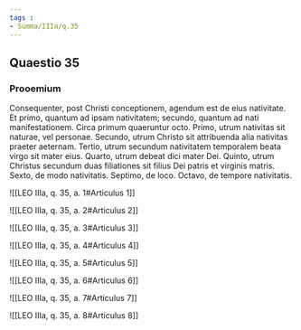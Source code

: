 ```yaml
---
tags : 
- Summa/IIIa/q.35
---
```


## Quaestio 35

### Prooemium

Consequenter, post Christi conceptionem, agendum est de eius nativitate. Et primo, quantum ad ipsam nativitatem; secundo, quantum ad nati manifestationem. Circa primum quaeruntur octo. Primo, utrum nativitas sit naturae, vel personae. Secundo, utrum Christo sit attribuenda alia nativitas praeter aeternam. Tertio, utrum secundum nativitatem temporalem beata virgo sit mater eius. Quarto, utrum debeat dici mater Dei. Quinto, utrum Christus secundum duas filiationes sit filius Dei patris et virginis matris. Sexto, de modo nativitatis. Septimo, de loco. Octavo, de tempore nativitatis.

![[LEO IIIa, q. 35, a. 1#Articulus 1]]

![[LEO IIIa, q. 35, a. 2#Articulus 2]]

![[LEO IIIa, q. 35, a. 3#Articulus 3]]

![[LEO IIIa, q. 35, a. 4#Articulus 4]]

![[LEO IIIa, q. 35, a. 5#Articulus 5]]

![[LEO IIIa, q. 35, a. 6#Articulus 6]]

![[LEO IIIa, q. 35, a. 7#Articulus 7]]

![[LEO IIIa, q. 35, a. 8#Articulus 8]]

